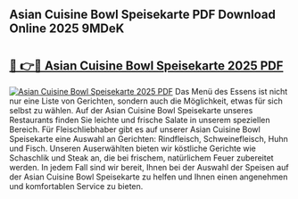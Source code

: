 ## Asian Cuisine Bowl Speisekarte PDF Download Online 2025 9MDeK

# <h2><a href="http://gccivf.nevu.top/?p=Asian+Cuisine+Bowl+Speisekarte">🔗 👉🔴 Asian Cuisine Bowl Speisekarte 2025 PDF</a></h2>

[![Asian Cuisine Bowl Speisekarte 2025 PDF](https://i.imgur.com/dBaPXMq.png)](http://gccivf.nevu.top/?p=Asian+Cuisine+Bowl+Speisekarte)
Das Menü des Essens ist nicht nur eine Liste von Gerichten, sondern auch die Möglichkeit, etwas für sich selbst zu wählen. Auf der Asian Cuisine Bowl Speisekarte unseres Restaurants finden Sie leichte und frische Salate in unserem speziellen Bereich. Für Fleischliebhaber gibt es auf unserer Asian Cuisine Bowl Speisekarte eine Auswahl an Gerichten: Rindfleisch, Schweinefleisch, Huhn und Fisch. Unseren Auserwählten bieten wir köstliche Gerichte wie Schaschlik und Steak an, die bei frischem, natürlichem Feuer zubereitet werden. In jedem Fall sind wir bereit, Ihnen bei der Auswahl der Speisen auf der Asian Cuisine Bowl Speisekarte zu helfen und Ihnen einen angenehmen und komfortablen Service zu bieten.
